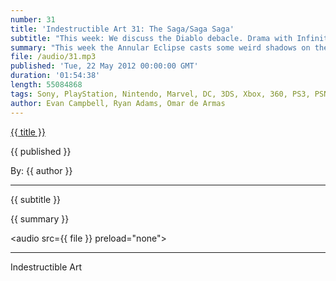 ```yaml
---
number: 31
title: 'Indestructible Art 31: The Saga/Saga Saga'
subtitle: "This week: We discuss the Diablo debacle. Drama with Infinity Ward, 38 Studios, and THQ. Borderlands 2 Special editions. The First X-Men gets detailed. DC evolves its idea on Sexual Orientation. Justice League International is ending."
summary: "This week the Annular Eclipse casts some weird shadows on the IA Crew, and one member is lost in the glare.  Diablo 3 releases to a mound of server issues and Evan and Omar discuss what they feel were the goods and bads of how Blizzard handled the release. The Drama Llama rears its head again in the case of Infinity Ward and Activision, 38 Studios, and THQ. Omar gets ready to spend way too much money on his Borderlands 2 preorder. Ryan tells us what the First X-Men is really going to be.  The Justice League International is getting canceled to make way for new books from DC. An unknown current character in the DC universe is having their sexual preference changed. The crew tries to discuss Saga #3 but is quickly sidetracked.  Lastly Ryan does a great job answering some listener questions."
file: /audio/31.mp3
published: 'Tue, 22 May 2012 00:00:00 GMT'
duration: '01:54:38'
length: 55084868
tags: Sony, PlayStation, Nintendo, Marvel, DC, 3DS, Xbox, 360, PS3, PSN, XBLA, Video Games, Comics, Games, Indestructible Art, Image, Saga, Vita, Borderlands, Unreal, Diablo 3, THQ, Valiant, 38 Studios, Activision, Infinity Ward, Wii U, Justice League, Hulk
author: Evan Campbell, Ryan Adams, Omar de Armas
---
```


<a href="../episodes/{{ number }}.html" class='postTitleLink'><p class='postTitle'>{{ title }}</p></a>
<p class='postPublished'>{{ published }}</p>
<p class='postAuthor'>By: {{ author }}</p>
<hr>
{{ subtitle }}  
  
{{ summary }}  

<audio src={{ file }} preload="none"></audio>

- - -
Indestructible Art
